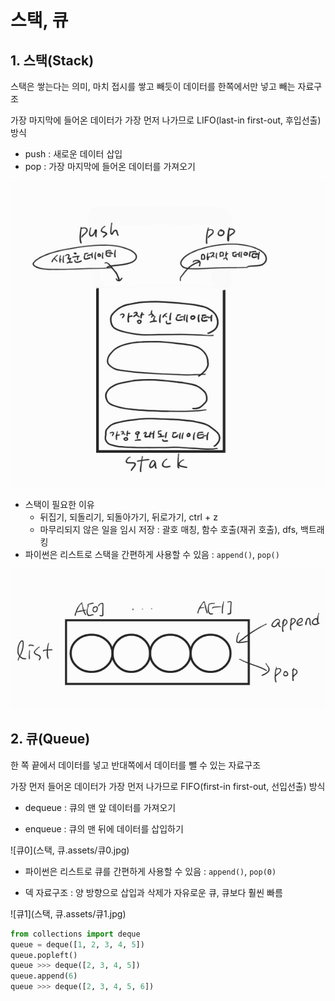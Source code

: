 # 스택, 큐

## 1. 스택(Stack)

스택은 쌓는다는 의미, 마치 접시를 쌓고 빼듯이 데이터를 한쪽에서만 넣고 빼는 자료구조

가장 마지막에 들어온 데이터가 가장 먼저 나가므로 LIFO(last-in first-out, 후입선출) 방식

- push : 새로운 데이터 삽입
- pop : 가장 마지막에 들어온 데이터를 가져오기

![스택0](마크다운.assets/스택0.jpg)

- 스택이 필요한 이유
  - 뒤집기, 되돌리기, 되돌아가기, 뒤로가기, ctrl + z
  - 마무리되지 않은 일을 임시 저장 : 괄호 매칭, 함수 호출(재귀 호출), dfs, 백트래킹
- 파이썬은 리스트로 스택을 간편하게 사용할 수 있음 : `append()`, `pop()`

![스택1](마크다운.assets/스택1.jpg)

## 2. 큐(Queue)

한 쪽 끝에서 데이터를 넣고 반대쪽에서 데이터를 뺄 수 있는 자료구조

가장 먼저 들어온 데이터가 가장 먼저 나가므로 FIFO(first-in first-out, 선입선출) 방식

- dequeue : 큐의 맨 앞 데이터를 가져오기

- enqueue : 큐의 맨 뒤에 데이터를 삽입하기


![큐0](스택, 큐.assets/큐0.jpg)

- 파이썬은 리스트로 큐를 간편하게 사용할 수 있음 : `append()`, `pop(0)`

- 덱 자료구조 : 양 방향으로 삽입과 삭제가 자유로운 큐, 큐보다 훨씬 빠름


![큐1](스택, 큐.assets/큐1.jpg)



```python
from collections import deque
queue = deque([1, 2, 3, 4, 5])
queue.popleft()
queue >>> deque([2, 3, 4, 5])
queue.append(6)
queue >>> deque([2, 3, 4, 5, 6])
```


